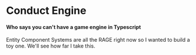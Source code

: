 # Conduct Engine

#### Who says you can't have a game engine in Typescript

Entity Component Systems are all the RAGE right now so I wanted to build a toy one. We'll see how far I take this.